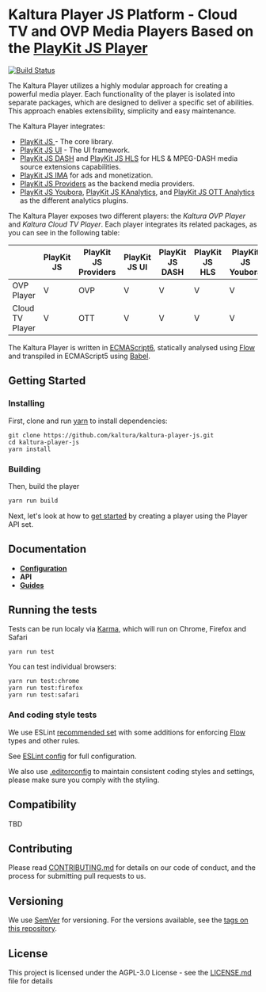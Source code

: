 # Kaltura Player JS Platform - Cloud TV and OVP Media Players Based on the [PlayKit JS Player]

[![Build Status](https://travis-ci.org/kaltura/kaltura-player-js.svg?branch=master)](https://travis-ci.org/kaltura/kaltura-player-js)

The Kaltura Player utilizes a highly modular approach for creating a powerful media player.
Each functionality of the player is isolated into separate packages, which are designed to deliver a specific set of abilities.
This approach enables extensibility, simplicity and easy maintenance.

The Kaltura Player integrates:
* [PlayKit JS ](https://github.com/kaltura/playkit-js) - The core library.
* [PlayKit JS UI](https://github.com/kaltura/playkit-js-ui) - The UI framework.
* [PlayKit JS DASH](https://github.com/kaltura/playkit-js-dash) and [PlayKit JS HLS](https://github.com/kaltura/playkit-js-hls) for HLS & MPEG-DASH media source extensions capabilities.
* [PlayKit JS IMA](https://github.com/kaltura/playkit-js-ima) for ads and monetization.
* [PlayKit JS Providers](https://github.com/kaltura/playkit-js-providers) as the backend media providers.
* [PlayKit JS Youbora](https://github.com/kaltura/playkit-js-youbora), [PlayKit JS KAnalytics](https://github.com/kaltura/playkit-js-kanalytics), and [PlayKit JS OTT Analytics](https://github.com/kaltura/playkit-js-ott-analytics) as the different analytics plugins.

The Kaltura Player exposes two different players: the *Kaltura OVP Player* and *Kaltura Cloud TV Player*. Each player integrates its related packages, as you can see in the following table:


|  | PlayKit JS | PlayKit JS Providers|PlayKit JS UI| PlayKit JS DASH | PlayKit JS HLS| PlayKit JS Youbora |  PlayKit JS KAnalytics|  PlayKit JS OTT Analytics|
| --- |---|---|---|---|---|---| ---| --- |
| OVP Player | V | OVP | V | V | V | V | V |  |
|  Cloud TV Player | V |  OTT | V | V | V | V |  | V | 

The Kaltura Player is written in [ECMAScript6], statically analysed using [Flow] and transpiled in ECMAScript5 using [Babel]. 

[Flow]: https://flow.org/
[ECMAScript6]: https://github.com/ericdouglas/ES6-Learning#articles--tutorials
[Babel]: https://babeljs.io
[Playkit JS Player]: https://github.com/kaltura/playkit-js

## Getting Started

### Installing

First, clone and run [yarn] to install dependencies:

[yarn]: https://yarnpkg.com/lang/en/

```
git clone https://github.com/kaltura/kaltura-player-js.git
cd kaltura-player-js
yarn install
```

### Building

Then, build the player

```javascript
yarn run build
```

Next, let's look at how to [get started](./docs/player-setup.md) by creating a player using the Player API set.

## Documentation

* [**Configuration**](./docs/configuration.md)
* **API**
* [**Guides**](./docs/guides.md)

## Running the tests

Tests can be run localy via [Karma], which will run on Chrome, Firefox and Safari

[Karma]: https://karma-runner.github.io/1.0/index.html
```
yarn run test
```

You can test individual browsers:
```
yarn run test:chrome
yarn run test:firefox
yarn run test:safari
```

### And coding style tests

We use ESLint [recommended set](http://eslint.org/docs/rules/) with some additions for enforcing [Flow] types and other rules.

See [ESLint config](.eslintrc.json) for full configuration.

We also use [.editorconfig](.editorconfig) to maintain consistent coding styles and settings, please make sure you comply with the styling.


## Compatibility

TBD

## Contributing

Please read [CONTRIBUTING.md](https://github.com/kaltura/platform-install-packages/blob/master/CONTRIBUTING.md) for details on our code of conduct, and the process for submitting pull requests to us.

## Versioning

We use [SemVer](http://semver.org/) for versioning. For the versions available, see the [tags on this repository](https://github.com/kaltura/playkit-js-providers/tags). 

## License

This project is licensed under the AGPL-3.0 License - see the [LICENSE.md](LICENSE.md) file for details
